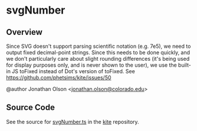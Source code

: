 # svgNumber

## Overview

Since SVG doesn't support parsing scientific notation (e.g. 7e5), we need to output fixed decimal-point strings.
Since this needs to be done quickly, and we don't particularly care about slight rounding differences (it's
being used for display purposes only, and is never shown to the user), we use the built-in JS toFixed instead of
Dot's version of toFixed. See https://github.com/phetsims/kite/issues/50

@author Jonathan Olson &lt;jonathan.olson@colorado.edu&gt;



## Source Code

See the source for [svgNumber.ts](https://github.com/phetsims/kite/blob/main/js/util/svgNumber.ts) in the [kite](https://github.com/phetsims/kite) repository.
